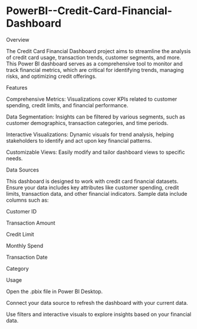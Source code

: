 # PowerBI--Credit-Card-Financial-Dashboard
Overview

The Credit Card Financial Dashboard project aims to streamline the analysis of credit card usage, transaction trends, customer segments, and more. This Power BI dashboard serves as a comprehensive tool to monitor and track financial metrics, which are critical for identifying trends, managing risks, and optimizing credit offerings.

Features

Comprehensive Metrics: Visualizations cover KPIs related to customer spending, credit limits, and financial performance.

Data Segmentation: Insights can be filtered by various segments, such as customer demographics, transaction categories, and time periods.

Interactive Visualizations: Dynamic visuals for trend analysis, helping stakeholders to identify and act upon key financial patterns.

Customizable Views: Easily modify and tailor dashboard views to specific needs.

Data Sources

This dashboard is designed to work with credit card financial datasets. Ensure your data includes key attributes like customer spending, credit limits, transaction data, and other financial indicators. Sample data include columns such as:

Customer ID

Transaction Amount

Credit Limit

Monthly Spend

Transaction Date

Category

Usage

Open the .pbix file in Power BI Desktop.

Connect your data source to refresh the dashboard with your current data.

Use filters and interactive visuals to explore insights based on your financial data.
